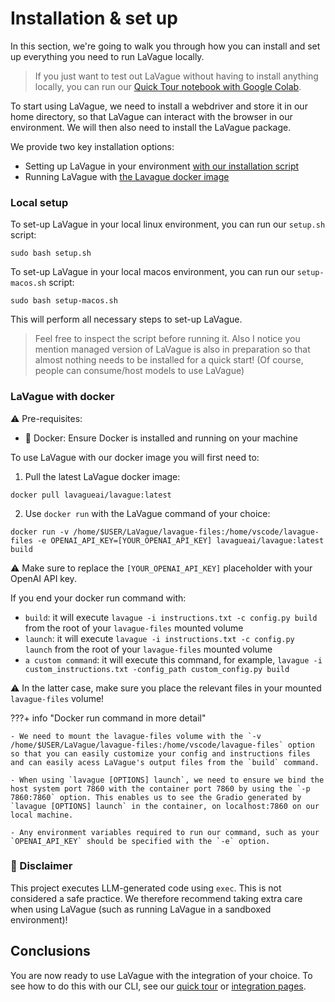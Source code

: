 
# Installation & set up

In this section, we're going to walk you through how you can install and set up everything you need to run LaVague locally.

> If you just want to test out LaVague without having to install anything locally, you can run our [Quick Tour notebook with Google Colab](https://colab.research.google.com/github/lavague-ai/lavague/blob/main/docs/docs/get-started/quick-tour.ipynb).

To start using LaVague, we need to install a webdriver and store it in our home directory, so that LaVague can interact with the browser in our environment. We will then also need to install the LaVague package.

We provide two key installation options:

- Setting up LaVague in your environment [with our installation script](#local-setup)
- Running LaVague with [the Lavague docker image](#lavague-docker-image)

### Local setup

To set-up LaVague in your local linux environment, you can run our `setup.sh` script:

`sudo bash setup.sh`

To set-up LaVague in your local macos environment, you can run our `setup-macos.sh` script:

`sudo bash setup-macos.sh`

This will perform all necessary steps to set-up LaVague.

> Feel free to inspect the script before running it.
Also I notice you mention managed version of LaVague is also in preparation so that almost nothing needs to be installed for a quick start! (Of course, people can consume/host models to use LaVague)

### LaVague with docker

⚠️ Pre-requisites:

- 🐋 Docker: Ensure Docker is installed and running on your machine

To use LaVague with our docker image you will first need to:

1. Pull the latest LaVague docker image:

`docker pull lavagueai/lavague:latest`

2. Use `docker run` with the LaVague command of your choice:

`docker run -v /home/$USER/LaVague/lavague-files:/home/vscode/lavague-files -e OPENAI_API_KEY=[YOUR_OPENAI_API_KEY] lavagueai/lavague:latest build`

⚠️ Make sure to replace the `[YOUR_OPENAI_API_KEY]` placeholder with your OpenAI API key.

If you end your docker run command with:

- `build`: it will execute `lavague -i instructions.txt -c config.py build` from the root of your `lavague-files` mounted volume
- `launch`: it will execute `lavague -i instructions.txt -c config.py launch` from the root of your `lavague-files` mounted volume
- `a custom command`: it will execute this command, for example, `lavague -i custom_instructions.txt -config_path custom_config.py build`

⚠️ In the latter case, make sure you place the relevant files in your mounted `lavague-files` volume!

???+ info "Docker run command in more detail"

    - We need to mount the lavague-files volume with the `-v /home/$USER/LaVague/lavague-files:/home/vscode/lavague-files` option so that you can easily customize your config and instructions files and can easily acess LaVague's output files from the `build` command.

    - When using `lavague [OPTIONS] launch`, we need to ensure we bind the host system port 7860 with the container port 7860 by using the `-p 7860:7860` option. This enables us to see the Gradio generated by `lavague [OPTIONS] launch` in the container, on localhost:7860 on our local machine.

    - Any environment variables required to run our command, such as your `OPENAI_API_KEY` should be specified with the `-e` option.

### 🚨 Disclaimer

This project executes LLM-generated code using `exec`. This is not considered a safe practice. We therefore recommend taking extra care when using LaVague (such as running LaVague in a sandboxed environment)!

## Conclusions

You are now ready to use LaVague with the integration of your choice. To see how to do this with our CLI, see our [quick tour](./quick-tour.ipynb) or [integration pages](../integrations/hugging-face-api.ipynb).